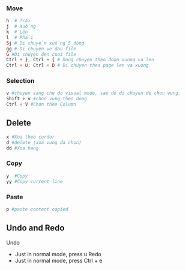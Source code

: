 ### Move
```php
h  # Trái
j  # Xuống
k  # Lên
l  # Phải
5j # Di chuyển xuống 5 dòng
gg # Di chuyen ve dau file
G #Di chuyen den cuoi file
Ctrl + }, Ctrl + { # Dong chuyen theo doan xuong va len
Ctrl + U, Ctrl + D # Di chuyen theo page len va xuong

```
### Selection
```php
v #chuyen sang che do visual mode, sao do di chuyen de chon vung.
Shift + v #chon vung theo dong
Ctrl + V #Chon theo Column

```


## Delete
``` php
x #Xoa theo curdor
d #delete (xoa vung da chon)
dd #Xoa hang
```

### Copy

```php
y  #Copy
yy #Copy current line
```

### Paste
```php
p #paste content copied
```

## Undo and Redo
Undo
- Just in normal mode, press u
Redo
- Just in normal mode, press Ctrl + e
